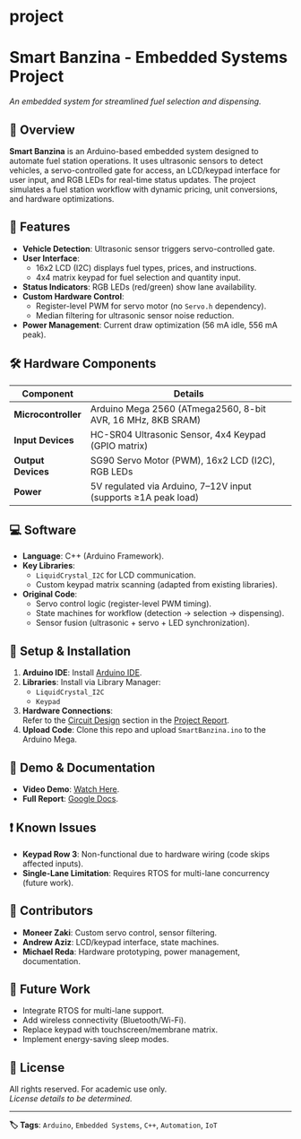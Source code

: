 # project

# Smart Banzina - Embedded Systems Project

*An embedded system for streamlined fuel selection and dispensing.*

## 📖 Overview
**Smart Banzina** is an Arduino-based embedded system designed to automate fuel station operations. It uses ultrasonic sensors to detect vehicles, a servo-controlled gate for access, an LCD/keypad interface for user input, and RGB LEDs for real-time status updates. The project simulates a fuel station workflow with dynamic pricing, unit conversions, and hardware optimizations.

## 🚀 Features
- **Vehicle Detection**: Ultrasonic sensor triggers servo-controlled gate.
- **User Interface**: 
  - 16x2 LCD (I2C) displays fuel types, prices, and instructions.
  - 4x4 matrix keypad for fuel selection and quantity input.
- **Status Indicators**: RGB LEDs (red/green) show lane availability.
- **Custom Hardware Control**:
  - Register-level PWM for servo motor (no `Servo.h` dependency).
  - Median filtering for ultrasonic sensor noise reduction.
- **Power Management**: Current draw optimization (56 mA idle, 556 mA peak).

## 🛠️ Hardware Components
| Component              | Details                                                                 |
|------------------------|-------------------------------------------------------------------------|
| **Microcontroller**    | Arduino Mega 2560 (ATmega2560, 8-bit AVR, 16 MHz, 8KB SRAM)            |
| **Input Devices**      | HC-SR04 Ultrasonic Sensor, 4x4 Keypad (GPIO matrix)                    |
| **Output Devices**     | SG90 Servo Motor (PWM), 16x2 LCD (I2C), RGB LEDs                       |
| **Power**              | 5V regulated via Arduino, 7–12V input (supports ≥1A peak load)         |

## 💻 Software
- **Language**: C++ (Arduino Framework).
- **Key Libraries**:
  - `LiquidCrystal_I2C` for LCD communication.
  - Custom keypad matrix scanning (adapted from existing libraries).
- **Original Code**:
  - Servo control logic (register-level PWM timing).
  - State machines for workflow (detection → selection → dispensing).
  - Sensor fusion (ultrasonic + servo + LED synchronization).

## 🔧 Setup & Installation
1. **Arduino IDE**: Install [Arduino IDE](https://www.arduino.cc/en/software).
2. **Libraries**: Install via Library Manager:
   - `LiquidCrystal_I2C`
   - `Keypad`
3. **Hardware Connections**:  
   Refer to the [Circuit Design](#circuit-design) section in the [Project Report](https://docs.google.com/document/d/1NTYLodnASU8HxHYVh4s2Tff2L0fprDjRHNhaNvJoEf0).
4. **Upload Code**: Clone this repo and upload `SmartBanzina.ino` to the Arduino Mega.

## 🎥 Demo & Documentation
- **Video Demo**: [Watch Here](https://drive.google.com/file/d/1E7Bo0DQ7smLnztnDFemcEOtmZzSjLCGL/view?usp=drive_link).
- **Full Report**: [Google Docs](https://docs.google.com/document/d/1fz35-EM4pPZMkG0CflypKnJzA1uq7UddoBSqJs_Gv50/edit?usp=sharing).

## ❗ Known Issues
- **Keypad Row 3**: Non-functional due to hardware wiring (code skips affected inputs).
- **Single-Lane Limitation**: Requires RTOS for multi-lane concurrency (future work).

## 👥 Contributors
- **Moneer Zaki**: Custom servo control, sensor filtering.
- **Andrew Aziz**: LCD/keypad interface, state machines.
- **Michael Reda**: Hardware prototyping, power management, documentation.

## 🔮 Future Work
- Integrate RTOS for multi-lane support.
- Add wireless connectivity (Bluetooth/Wi-Fi).
- Replace keypad with touchscreen/membrane matrix.
- Implement energy-saving sleep modes.

## 📜 License
All rights reserved. For academic use only.  
*License details to be determined.*

---

**🏷️ Tags**: `Arduino`, `Embedded Systems`, `C++`, `Automation`, `IoT`
